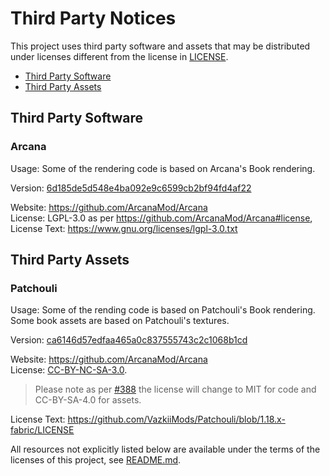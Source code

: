 # Third Party Notices

This project uses third party software and assets that may be distributed under licenses different from the license in [LICENSE](./LICENSE).

* [Third Party Software](#third-party-software)
* [Third Party Assets](#third-party-assets)

## Third Party Software

### Arcana 

Usage: Some of the rendering code is based on Arcana's Book rendering.

Version: [6d185de5d548e4ba092e9c6599cb2bf94fd4af22](https://github.com/ArcanaMod/Arcana/commit/6d185de5d548e4ba092e9c6599cb2bf94fd4af22)

Website: https://github.com/ArcanaMod/Arcana   
License: LGPL-3.0 as per https://github.com/ArcanaMod/Arcana#license, 
License Text: https://www.gnu.org/licenses/lgpl-3.0.txt

## Third Party Assets

### Patchouli

Usage: Some of the rending code is based on Patchouli's Book rendering. Some book assets are based on Patchouli's textures. 

Version: [ca6146d57edfaa465a0c837555743c2c1068b1cd](https://github.com/VazkiiMods/Patchouli/commit/ca6146d57edfaa465a0c837555743c2c1068b1cd)

Website: https://github.com/ArcanaMod/Arcana   
License: [CC-BY-NC-SA-3.0](https://github.com/VazkiiMods/Patchouli/blob/1.18.x-fabric/LICENSE).  
> Please note as per [#388](https://github.com/VazkiiMods/Patchouli/issues/388) the license will change to MIT for code and CC-BY-SA-4.0 for assets.  

License Text: https://github.com/VazkiiMods/Patchouli/blob/1.18.x-fabric/LICENSE

All resources not explicitly listed below are available under the terms of the licenses of this project, see [README.md](./README.md#licensing).